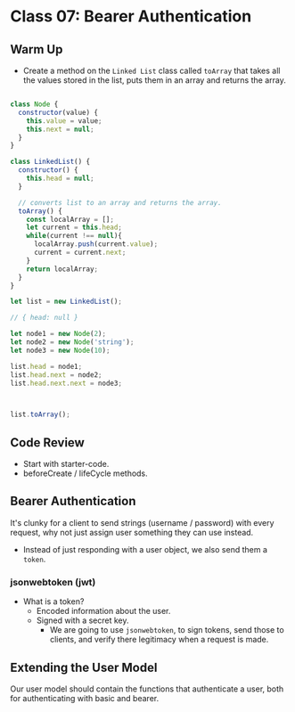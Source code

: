 # Class 07: Bearer Authentication

## Warm Up

* Create a method on the `Linked List` class called `toArray` that takes all the values stored in the list, puts them in an array and returns the array.

```javascript

class Node {
  constructor(value) {
    this.value = value;
    this.next = null;
  }
}

class LinkedList() {
  constructor() {
    this.head = null;
  }

  // converts list to an array and returns the array.
  toArray() {
    const localArray = [];
    let current = this.head;
    while(current !== null){
      localArray.push(current.value);
      current = current.next;
    }
    return localArray;
  }
}

let list = new LinkedList();

// { head: null }

let node1 = new Node(2);
let node2 = new Node('string');
let node3 = new Node(10);

list.head = node1;
list.head.next = node2;
list.head.next.next = node3;



list.toArray();

```

## Code Review

* Start with starter-code.
* beforeCreate / lifeCycle methods.

## Bearer Authentication

It's clunky for a client to send strings (username / password) with every request, why not just assign user something they can use instead.
  
* Instead of just responding with a user object, we also send them a `token`.

### jsonwebtoken (jwt)

* What is a token?
  * Encoded information about the user.
  * Signed with a secret key.
    * We are going to use `jsonwebtoken`, to sign tokens, send those to clients, and verify there legitimacy when a request is made.

## Extending the User Model

Our user model should contain the functions that authenticate a user, both for authenticating with basic and bearer.
